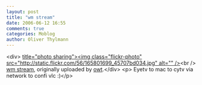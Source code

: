 ```yaml
---
layout: post
title: "wm stream"
date: 2006-06-12 16:55
comments: true
categories: Moblog
author: Oliver Thylmann
---
```



&lt;div&gt;	[ title=&quot;photo sharing&quot;&gt;&lt;img class=&quot;flickr-photo&quot; src=&quot;http://static.flickr.com/56/165801699_45707bd034.jpg&quot; alt=&quot;&quot; /&gt;](http://www.flickr.com/photos/oliver/165801699/)&lt;br /&gt;	[wm stream](http://www.flickr.com/photos/oliver/165801699/), originally uploaded by [owt](http://www.flickr.com/people/oliver/).&lt;/div&gt;				&lt;p&gt;	Eyetv to mac to cytv via network to confi vlc :)&lt;/p&gt;


